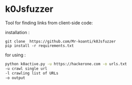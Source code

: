 # k0Jsfuzzer
Tool for finding links from client-side code:

installation :
```
git clone  https://github.com/Mr-koanti/k0Jsfuzzer
pip install -r requirements.txt
```
for using :
```bash
python k0active.py -u https://hackerone.com -o urls.txt
-u crawl single url
-l crawling list of URLs
-o output

```

